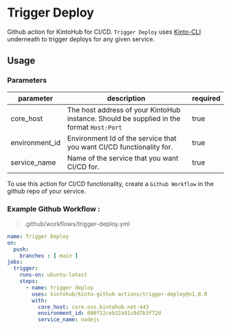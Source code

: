 # Trigger Deploy

Github action for KintoHub for CI/CD. `Trigger Deploy` uses [Kinto-CLI](https://github.com/kintoproj/kinto-cli) underneath to trigger deploys for any given service.

## Usage

### Parameters


| parameter | description                       | required | 
| --------- | --------------------------------- | -------- |
| core_host  | The host address of your KintoHub instance. Should be supplied in the format `Host:Port`        | true    |
| environment_id     | Environment Id of the service that you want CI/CD functionality for.       | true    | 
| service_name       | Name of the service that you want CI/CD for.          | true    |



To use this action for CI/CD functionality, create a `Github Workflow` in the github repo of your service.

### Example Github Workflow :

> .github/workflows/trigger-deploy.yml

```yaml
name: Trigger Deploy
on:
  push:
    branches : [ main ]
jobs:
  trigger:
    runs-on: ubuntu-latest
    steps: 
      - name: trigger deploy
        uses: kintohub/kinto-github-actions/trigger-deploy@v1.0.0
        with:
          core_host: core.oss.kintohub.net:443
          environment_id: 600f12ceb32a91c8d7b3f72d
          service_name: nodejs

```

